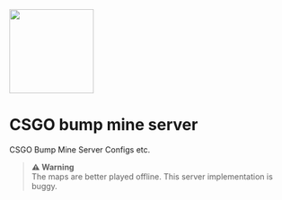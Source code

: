<img src="https://github.com/surf0/bump-server/assets/45885696/6846a1b6-cac1-436f-83b9-e3f647db217c" height="150" />

# CSGO bump mine server
CSGO Bump Mine Server Configs etc.

> **⚠️ Warning**  
> The maps are better played offline. This server implementation is buggy.
